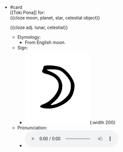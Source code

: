 - #card  
  [[Toki Pona]] for:  
  {{cloze moon, planet, star, celestial object}}
  
  {{cloze adj. lunar, celestial}}
	- Etymology:
		- From English *moon*.
	- Sign:
		- ![Mun_-_sitelen_pona_in_Sonja_Lang's_handwriting.svg](../assets/Mun_-_sitelen_pona_in_Sonja_Lang's_handwriting_1657538065558_0.svg){:width 200}
	- Pronunciation:
		- ![](../assets/Toki_Pona_-_jan_Lakuse_-_mun_1657450265239_0.ogg)